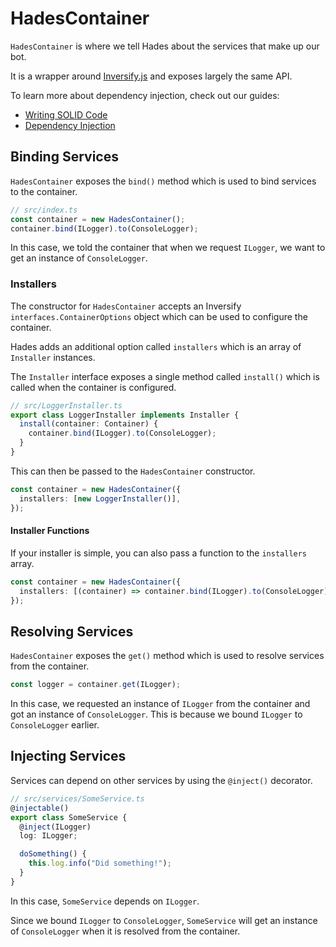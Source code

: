 # HadesContainer

`HadesContainer` is where we tell Hades about the services that make up our bot.

It is a wrapper around [Inversify.js](https://inversify.io/) and exposes largely the same API.

To learn more about dependency injection, check out our guides:

- [Writing SOLID Code](/docs/guides/solid-code)
- [Dependency Injection](/docs/guides/di)

## Binding Services

`HadesContainer` exposes the `bind()` method which is used to bind services to the container.

```ts
// src/index.ts
const container = new HadesContainer();
container.bind(ILogger).to(ConsoleLogger);
```

In this case, we told the container that when we request `ILogger`, we want to get an instance of `ConsoleLogger`.

### Installers

The constructor for `HadesContainer` accepts an Inversify `interfaces.ContainerOptions` object which can be used to configure the container.

Hades adds an additional option called `installers` which is an array of `Installer` instances.

The `Installer` interface exposes a single method called `install()` which is called when the container is configured.

```ts
// src/LoggerInstaller.ts
export class LoggerInstaller implements Installer {
  install(container: Container) {
    container.bind(ILogger).to(ConsoleLogger);
  }
}
```

This can then be passed to the `HadesContainer` constructor.

```ts
const container = new HadesContainer({
  installers: [new LoggerInstaller()],
});
```

#### Installer Functions

If your installer is simple, you can also pass a function to the `installers` array.

```ts
const container = new HadesContainer({
  installers: [(container) => container.bind(ILogger).to(ConsoleLogger)],
});
```

## Resolving Services

`HadesContainer` exposes the `get()` method which is used to resolve services from the container.

```ts
const logger = container.get(ILogger);
```

In this case, we requested an instance of `ILogger` from the container and got an instance of `ConsoleLogger`. This is because we bound `ILogger` to `ConsoleLogger` earlier.

## Injecting Services

Services can depend on other services by using the `@inject()` decorator.

```ts
// src/services/SomeService.ts
@injectable()
export class SomeService {
  @inject(ILogger)
  log: ILogger;

  doSomething() {
    this.log.info("Did something!");
  }
}
```

In this case, `SomeService` depends on `ILogger`.

Since we bound `ILogger` to `ConsoleLogger`, `SomeService` will get an instance of `ConsoleLogger` when it is resolved from the container.
